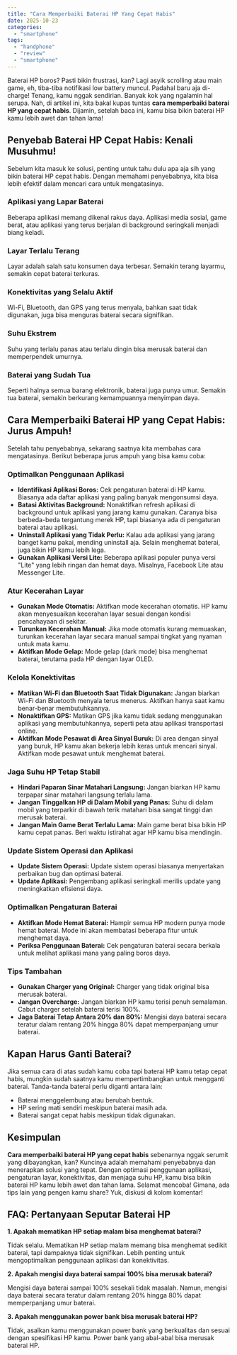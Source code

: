 ```yaml
---
title: "Cara Memperbaiki Baterai HP Yang Cepat Habis"
date: 2025-10-23
categories: 
  - "smartphone"
tags: 
  - "handphone"
  - "review"
  - "smartphone"
---
```


Baterai HP boros? Pasti bikin frustrasi, kan? Lagi asyik scrolling atau main game, eh, tiba-tiba notifikasi low battery muncul. Padahal baru aja di-charge! Tenang, kamu nggak sendirian. Banyak kok yang ngalamin hal serupa. Nah, di artikel ini, kita bakal kupas tuntas **cara memperbaiki baterai HP yang cepat habis**. Dijamin, setelah baca ini, kamu bisa bikin baterai HP kamu lebih awet dan tahan lama!

## Penyebab Baterai HP Cepat Habis: Kenali Musuhmu!

Sebelum kita masuk ke solusi, penting untuk tahu dulu apa aja sih yang bikin baterai HP cepat habis. Dengan memahami penyebabnya, kita bisa lebih efektif dalam mencari cara untuk mengatasinya.

### Aplikasi yang Lapar Baterai

Beberapa aplikasi memang dikenal rakus daya. Aplikasi media sosial, game berat, atau aplikasi yang terus berjalan di background seringkali menjadi biang keladi.

### Layar Terlalu Terang

Layar adalah salah satu konsumen daya terbesar. Semakin terang layarmu, semakin cepat baterai terkuras.

### Konektivitas yang Selalu Aktif

Wi-Fi, Bluetooth, dan GPS yang terus menyala, bahkan saat tidak digunakan, juga bisa menguras baterai secara signifikan.

### Suhu Ekstrem

Suhu yang terlalu panas atau terlalu dingin bisa merusak baterai dan memperpendek umurnya.

### Baterai yang Sudah Tua

Seperti halnya semua barang elektronik, baterai juga punya umur. Semakin tua baterai, semakin berkurang kemampuannya menyimpan daya.

## Cara Memperbaiki Baterai HP yang Cepat Habis: Jurus Ampuh!

Setelah tahu penyebabnya, sekarang saatnya kita membahas cara mengatasinya. Berikut beberapa jurus ampuh yang bisa kamu coba:

### Optimalkan Penggunaan Aplikasi

- **Identifikasi Aplikasi Boros:** Cek pengaturan baterai di HP kamu. Biasanya ada daftar aplikasi yang paling banyak mengonsumsi daya.
- **Batasi Aktivitas Background:** Nonaktifkan refresh aplikasi di background untuk aplikasi yang jarang kamu gunakan. Caranya bisa berbeda-beda tergantung merek HP, tapi biasanya ada di pengaturan baterai atau aplikasi.
- **Uninstall Aplikasi yang Tidak Perlu:** Kalau ada aplikasi yang jarang banget kamu pakai, mending uninstall aja. Selain menghemat baterai, juga bikin HP kamu lebih lega.
- **Gunakan Aplikasi Versi Lite:** Beberapa aplikasi populer punya versi "Lite" yang lebih ringan dan hemat daya. Misalnya, Facebook Lite atau Messenger Lite.

### Atur Kecerahan Layar

- **Gunakan Mode Otomatis:** Aktifkan mode kecerahan otomatis. HP kamu akan menyesuaikan kecerahan layar sesuai dengan kondisi pencahayaan di sekitar.
- **Turunkan Kecerahan Manual:** Jika mode otomatis kurang memuaskan, turunkan kecerahan layar secara manual sampai tingkat yang nyaman untuk mata kamu.
- **Aktifkan Mode Gelap:** Mode gelap (dark mode) bisa menghemat baterai, terutama pada HP dengan layar OLED.

### Kelola Konektivitas

- **Matikan Wi-Fi dan Bluetooth Saat Tidak Digunakan:** Jangan biarkan Wi-Fi dan Bluetooth menyala terus menerus. Aktifkan hanya saat kamu benar-benar membutuhkannya.
- **Nonaktifkan GPS:** Matikan GPS jika kamu tidak sedang menggunakan aplikasi yang membutuhkannya, seperti peta atau aplikasi transportasi online.
- **Aktifkan Mode Pesawat di Area Sinyal Buruk:** Di area dengan sinyal yang buruk, HP kamu akan bekerja lebih keras untuk mencari sinyal. Aktifkan mode pesawat untuk menghemat baterai.

### Jaga Suhu HP Tetap Stabil

- **Hindari Paparan Sinar Matahari Langsung:** Jangan biarkan HP kamu terpapar sinar matahari langsung terlalu lama.
- **Jangan Tinggalkan HP di Dalam Mobil yang Panas:** Suhu di dalam mobil yang terparkir di bawah terik matahari bisa sangat tinggi dan merusak baterai.
- **Jangan Main Game Berat Terlalu Lama:** Main game berat bisa bikin HP kamu cepat panas. Beri waktu istirahat agar HP kamu bisa mendingin.

### Update Sistem Operasi dan Aplikasi

- **Update Sistem Operasi:** Update sistem operasi biasanya menyertakan perbaikan bug dan optimasi baterai.
- **Update Aplikasi:** Pengembang aplikasi seringkali merilis update yang meningkatkan efisiensi daya.

### Optimalkan Pengaturan Baterai

- **Aktifkan Mode Hemat Baterai:** Hampir semua HP modern punya mode hemat baterai. Mode ini akan membatasi beberapa fitur untuk menghemat daya.
- **Periksa Penggunaan Baterai:** Cek pengaturan baterai secara berkala untuk melihat aplikasi mana yang paling boros daya.

### Tips Tambahan

- **Gunakan Charger yang Original:** Charger yang tidak original bisa merusak baterai.
- **Jangan Overcharge:** Jangan biarkan HP kamu terisi penuh semalaman. Cabut charger setelah baterai terisi 100%.
- **Jaga Baterai Tetap Antara 20% dan 80%:** Mengisi daya baterai secara teratur dalam rentang 20% hingga 80% dapat memperpanjang umur baterai.

## Kapan Harus Ganti Baterai?

Jika semua cara di atas sudah kamu coba tapi baterai HP kamu tetap cepat habis, mungkin sudah saatnya kamu mempertimbangkan untuk mengganti baterai. Tanda-tanda baterai perlu diganti antara lain:

- Baterai menggelembung atau berubah bentuk.
- HP sering mati sendiri meskipun baterai masih ada.
- Baterai sangat cepat habis meskipun tidak digunakan.

## Kesimpulan

**Cara memperbaiki baterai HP yang cepat habis** sebenarnya nggak serumit yang dibayangkan, kan? Kuncinya adalah memahami penyebabnya dan menerapkan solusi yang tepat. Dengan optimasi penggunaan aplikasi, pengaturan layar, konektivitas, dan menjaga suhu HP, kamu bisa bikin baterai HP kamu lebih awet dan tahan lama. Selamat mencoba! Gimana, ada tips lain yang pengen kamu share? Yuk, diskusi di kolom komentar!

## FAQ: Pertanyaan Seputar Baterai HP

**1\. Apakah mematikan HP setiap malam bisa menghemat baterai?**

Tidak selalu. Mematikan HP setiap malam memang bisa menghemat sedikit baterai, tapi dampaknya tidak signifikan. Lebih penting untuk mengoptimalkan penggunaan aplikasi dan konektivitas.

**2\. Apakah mengisi daya baterai sampai 100% bisa merusak baterai?**

Mengisi daya baterai sampai 100% sesekali tidak masalah. Namun, mengisi daya baterai secara teratur dalam rentang 20% hingga 80% dapat memperpanjang umur baterai.

**3\. Apakah menggunakan power bank bisa merusak baterai HP?**

Tidak, asalkan kamu menggunakan power bank yang berkualitas dan sesuai dengan spesifikasi HP kamu. Power bank yang abal-abal bisa merusak baterai HP.
